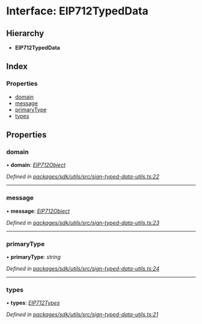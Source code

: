 # Interface: EIP712TypedData

## Hierarchy

* **EIP712TypedData**

## Index

### Properties

* [domain](_packages_sdk_utils_src_sign_typed_data_utils_.eip712typeddata.md#domain)
* [message](_packages_sdk_utils_src_sign_typed_data_utils_.eip712typeddata.md#message)
* [primaryType](_packages_sdk_utils_src_sign_typed_data_utils_.eip712typeddata.md#primarytype)
* [types](_packages_sdk_utils_src_sign_typed_data_utils_.eip712typeddata.md#types)

## Properties

###  domain

• **domain**: *[EIP712Object](_packages_sdk_utils_src_sign_typed_data_utils_.eip712object.md)*

*Defined in [packages/sdk/utils/src/sign-typed-data-utils.ts:22](https://github.com/spruceid/celo-monorepo/blob/master/packages/sdk/utils/src/sign-typed-data-utils.ts#L22)*

___

###  message

• **message**: *[EIP712Object](_packages_sdk_utils_src_sign_typed_data_utils_.eip712object.md)*

*Defined in [packages/sdk/utils/src/sign-typed-data-utils.ts:23](https://github.com/spruceid/celo-monorepo/blob/master/packages/sdk/utils/src/sign-typed-data-utils.ts#L23)*

___

###  primaryType

• **primaryType**: *string*

*Defined in [packages/sdk/utils/src/sign-typed-data-utils.ts:24](https://github.com/spruceid/celo-monorepo/blob/master/packages/sdk/utils/src/sign-typed-data-utils.ts#L24)*

___

###  types

• **types**: *[EIP712Types](_packages_sdk_utils_src_sign_typed_data_utils_.eip712types.md)*

*Defined in [packages/sdk/utils/src/sign-typed-data-utils.ts:21](https://github.com/spruceid/celo-monorepo/blob/master/packages/sdk/utils/src/sign-typed-data-utils.ts#L21)*
